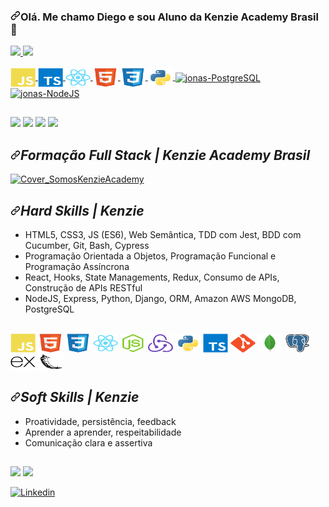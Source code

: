 <article class="markdown-body entry-content container-lg f5" itemprop="text"><h3 dir="auto"><a id="user-content-olá-me-chamo-Diego-e-sou-aluno-da-kenzie-academy-brasil-" class="anchor" aria-hidden="true" href="#olá-me-chamo-Diego-e-sou-aluno-da-kenzie-academy-brasil-"><svg class="octicon octicon-link" viewBox="0 0 16 16" version="1.1" width="16" height="16" aria-hidden="true"><path fill-rule="evenodd" d="M7.775 3.275a.75.75 0 001.06 1.06l1.25-1.25a2 2 0 112.83 2.83l-2.5 2.5a2 2 0 01-2.83 0 .75.75 0 00-1.06 1.06 3.5 3.5 0 004.95 0l2.5-2.5a3.5 3.5 0 00-4.95-4.95l-1.25 1.25zm-4.69 9.64a2 2 0 010-2.83l2.5-2.5a2 2 0 012.83 0 .75.75 0 001.06-1.06 3.5 3.5 0 00-4.95 0l-2.5 2.5a3.5 3.5 0 004.95 4.95l1.25-1.25a.75.75 0 00-1.06-1.06l-1.25 1.25a2 2 0 01-2.83 0z"></path></svg></a>Olá. Me chamo Diego e sou Aluno da Kenzie Academy Brasil <g-emoji class="g-emoji" alias="wave" fallback-src="https://github.githubassets.com/images/icons/emoji/unicode/1f44b.png">👋</g-emoji></h3>

<div>
  <a href="https://github.com/Diegaum87">
    <img height="180em" src="https://github-readme-stats.vercel.app/api?username=Diegaum87&show_icons=true&theme=dracula&include_all_commits=true&count_private=true"/>
    <img height="180em" src="https://github-readme-stats.vercel.app/api/top-langs/?username=Diegaum87&layout=compact&langs_count=16&theme=dracula"/>
</div>

<div style="display: inline_block"><br>
  <img align="center" alt="jonas-Js" height="30" width="40" src="https://raw.githubusercontent.com/devicons/devicon/master/icons/javascript/javascript-plain.svg">
  <img align="center" alt="jonas-Ts" height="30" width="40" src="https://raw.githubusercontent.com/devicons/devicon/master/icons/typescript/typescript-plain.svg">
  <img align="center" alt="jonas-React" height="30" width="40" src="https://raw.githubusercontent.com/devicons/devicon/master/icons/react/react-original.svg">
  <img align="center" alt="jonas-HTML" height="30" width="40" src="https://raw.githubusercontent.com/devicons/devicon/master/icons/html5/html5-original.svg">
  <img align="center" alt="jonas-CSS" height="30" width="40" src="https://raw.githubusercontent.com/devicons/devicon/master/icons/css3/css3-original.svg">
  <img align="center" alt="jonas-Python" height="30" width="40" src="https://raw.githubusercontent.com/devicons/devicon/master/icons/python/python-original.svg">
  <img align="center" alt="jonas-PostgreSQL" height="30" width="40" src="https://cdn.jsdelivr.net/gh/devicons/devicon/icons/postgresql/postgresql-original.svg">
  <img align="center" alt="jonas-NodeJS" height="30" width="40" src="https://cdn.jsdelivr.net/gh/devicons/devicon/icons/nodejs/nodejs-original.svg">           
</div>

 ##
 
<div> 
   <a href="https://www.facebook.com/jonas.dias.1422" target="_blank"><img src="https://img.shields.io/badge/Facebook-1877F2?style=for-the-badge&logo=facebook&logoColor=white" target="_blank"></a> 
  <a href="https://www.instagram.com/jjonasdias/" target="_blank"><img src="https://img.shields.io/badge/-Instagram-%23E4405F?style=for-the-badge&logo=instagram&logoColor=white" target="_blank"></a>
  <a href = "mailto:dias308au@gmail.com"><img src="https://img.shields.io/badge/-Gmail-%23333?style=for-the-badge&logo=gmail&logoColor=white" target="_blank"></a>
  <a href="https://www.linkedin.com/in/jonas-diass/" target="_blank"><img src="https://img.shields.io/badge/-LinkedIn-%230077B5?style=for-the-badge&logo=linkedin&logoColor=white" target="_blank"></a> 
   
</div>
 

<h1 dir="auto"><a id="user-content-formação-full-stack--kenzie-academy-brasil" class="anchor" aria-hidden="true" href="#formação-full-stack--kenzie-academy-brasil"><svg class="octicon octicon-link" viewBox="0 0 16 16" version="1.1" width="16" height="16" aria-hidden="true"><path fill-rule="evenodd" d="M7.775 3.275a.75.75 0 001.06 1.06l1.25-1.25a2 2 0 112.83 2.83l-2.5 2.5a2 2 0 01-2.83 0 .75.75 0 00-1.06 1.06 3.5 3.5 0 004.95 0l2.5-2.5a3.5 3.5 0 00-4.95-4.95l-1.25 1.25zm-4.69 9.64a2 2 0 010-2.83l2.5-2.5a2 2 0 012.83 0 .75.75 0 001.06-1.06 3.5 3.5 0 00-4.95 0l-2.5 2.5a3.5 3.5 0 004.95 4.95l1.25-1.25a.75.75 0 00-1.06-1.06l-1.25 1.25a2 2 0 01-2.83 0z"></path></svg></a><em><strong>Formação Full Stack | Kenzie Academy Brasil</strong></em></h1>
<p dir="auto"><a target="_blank" rel="noopener noreferrer" href="https://user-images.githubusercontent.com/101817225/170341920-a3c10728-467b-4357-9428-0009b46e1af3.png"><img src="https://user-images.githubusercontent.com/101817225/170341920-a3c10728-467b-4357-9428-0009b46e1af3.png" alt="Cover_SomosKenzieAcademy" style="max-width: 100%;"></a></p>
<h2 dir="auto"><a id="user-content-hard-skills--kenzie" class="anchor" aria-hidden="true" href="#hard-skills--kenzie"><svg class="octicon octicon-link" viewBox="0 0 16 16" version="1.1" width="16" height="16" aria-hidden="true"><path fill-rule="evenodd" d="M7.775 3.275a.75.75 0 001.06 1.06l1.25-1.25a2 2 0 112.83 2.83l-2.5 2.5a2 2 0 01-2.83 0 .75.75 0 00-1.06 1.06 3.5 3.5 0 004.95 0l2.5-2.5a3.5 3.5 0 00-4.95-4.95l-1.25 1.25zm-4.69 9.64a2 2 0 010-2.83l2.5-2.5a2 2 0 012.83 0 .75.75 0 001.06-1.06 3.5 3.5 0 00-4.95 0l-2.5 2.5a3.5 3.5 0 004.95 4.95l1.25-1.25a.75.75 0 00-1.06-1.06l-1.25 1.25a2 2 0 01-2.83 0z"></path></svg></a><em>Hard Skills | Kenzie</em></h2>
<ul dir="auto">
<li>HTML5, CSS3, JS (ES6), Web Semântica, TDD com Jest, BDD com Cucumber, Git, Bash, Cypress</li>
<li>Programação Orientada a Objetos, Programação Funcional e Programação Assíncrona</li>
<li>React, Hooks, State Managements, Redux, Consumo de APIs, Construção de APIs RESTful</li>
<li>NodeJS, Express, Python, Django, ORM, Amazon AWS MongoDB, PostgreSQL</li>
</ul>
<div dir="auto"><br>
  <a target="_blank" rel="noopener noreferrer" href="https://raw.githubusercontent.com/devicons/devicon/master/icons/javascript/javascript-plain.svg"><img align="center" alt="Rafa-Js" height="30" width="40" src="https://raw.githubusercontent.com/devicons/devicon/master/icons/javascript/javascript-plain.svg" style="max-width: 100%;"></a>
  <a target="_blank" rel="noopener noreferrer" href="https://raw.githubusercontent.com/devicons/devicon/master/icons/html5/html5-original.svg"><img align="center" alt="Rafa-HTML" height="30" width="40" src="https://raw.githubusercontent.com/devicons/devicon/master/icons/html5/html5-original.svg" style="max-width: 100%;"></a>
  <a target="_blank" rel="noopener noreferrer" href="https://raw.githubusercontent.com/devicons/devicon/master/icons/css3/css3-original.svg"><img align="center" alt="Rafa-CSS" height="30" width="40" src="https://raw.githubusercontent.com/devicons/devicon/master/icons/css3/css3-original.svg" style="max-width: 100%;"></a>
  <a target="_blank" rel="noopener noreferrer" href="https://raw.githubusercontent.com/devicons/devicon/master/icons/react/react-original.svg"><img align="center" alt="Rafa-React" height="30" width="40" src="https://raw.githubusercontent.com/devicons/devicon/master/icons/react/react-original.svg" style="max-width: 100%;"></a>
  <a target="_blank" rel="noopener noreferrer" href="https://raw.githubusercontent.com/devicons/devicon/master/icons/nodejs/nodejs-original.svg"><img align="center" alt="Rafa-Python" height="30" width="40" src="https://raw.githubusercontent.com/devicons/devicon/master/icons/nodejs/nodejs-original.svg" style="max-width: 100%;"></a>
  <a target="_blank" rel="noopener noreferrer" href="https://raw.githubusercontent.com/devicons/devicon/master/icons/redux/redux-original.svg"><img align="center" alt="Rafa-Python" height="30" width="40" src="https://raw.githubusercontent.com/devicons/devicon/master/icons/redux/redux-original.svg" style="max-width: 100%;"></a>
  <a target="_blank" rel="noopener noreferrer" href="https://raw.githubusercontent.com/devicons/devicon/master/icons/python/python-original.svg"><img align="center" alt="Rafa-Python" height="30" width="40" src="https://raw.githubusercontent.com/devicons/devicon/master/icons/python/python-original.svg" style="max-width: 100%;"></a>
  <a target="_blank" rel="noopener noreferrer" href="https://raw.githubusercontent.com/devicons/devicon/master/icons/typescript/typescript-original.svg"><img align="center" alt="Rafa-Python" height="30" width="40" src="https://raw.githubusercontent.com/devicons/devicon/master/icons/typescript/typescript-original.svg" style="max-width: 100%;"></a>
  <a target="_blank" rel="noopener noreferrer" href="https://raw.githubusercontent.com/devicons/devicon/master/icons/git/git-original.svg"><img align="center" alt="Rafa-Python" height="30" width="40" src="https://raw.githubusercontent.com/devicons/devicon/master/icons/git/git-original.svg" style="max-width: 100%;"></a>
  <a target="_blank" rel="noopener noreferrer" href="https://raw.githubusercontent.com/devicons/devicon/master/icons/mongodb/mongodb-original.svg"><img align="center" alt="Rafa-Python" height="30" width="40" src="https://raw.githubusercontent.com/devicons/devicon/master/icons/mongodb/mongodb-original.svg" style="max-width: 100%;"></a>
  <a target="_blank" rel="noopener noreferrer" href="https://raw.githubusercontent.com/devicons/devicon/master/icons/postgresql/postgresql-original.svg"><img align="center" alt="Rafa-Python" height="30" width="40" src="https://raw.githubusercontent.com/devicons/devicon/master/icons/postgresql/postgresql-original.svg" style="max-width: 100%;"></a>
  <a target="_blank" rel="noopener noreferrer" href="https://raw.githubusercontent.com/devicons/devicon/master/icons/express/express-original.svg"><img align="center" alt="Rafa-Python" height="30" width="40" src="https://raw.githubusercontent.com/devicons/devicon/master/icons/express/express-original.svg" style="max-width: 100%;"></a>
  <a target="_blank" rel="noopener noreferrer" href="https://raw.githubusercontent.com/devicons/devicon/master/icons/flask/flask-original.svg"><img align="center" alt="Rafa-Python" height="30" width="40" src="https://raw.githubusercontent.com/devicons/devicon/master/icons/flask/flask-original.svg" style="max-width: 100%;"></a>
</div>
<h2 dir="auto"><a id="user-content-soft-skills--kenzie" class="anchor" aria-hidden="true" href="#soft-skills--kenzie"><svg class="octicon octicon-link" viewBox="0 0 16 16" version="1.1" width="16" height="16" aria-hidden="true"><path fill-rule="evenodd" d="M7.775 3.275a.75.75 0 001.06 1.06l1.25-1.25a2 2 0 112.83 2.83l-2.5 2.5a2 2 0 01-2.83 0 .75.75 0 00-1.06 1.06 3.5 3.5 0 004.95 0l2.5-2.5a3.5 3.5 0 00-4.95-4.95l-1.25 1.25zm-4.69 9.64a2 2 0 010-2.83l2.5-2.5a2 2 0 012.83 0 .75.75 0 001.06-1.06 3.5 3.5 0 00-4.95 0l-2.5 2.5a3.5 3.5 0 004.95 4.95l1.25-1.25a.75.75 0 00-1.06-1.06l-1.25 1.25a2 2 0 01-2.83 0z"></path></svg></a><em>Soft Skills | Kenzie</em></h2>
<ul dir="auto">
<li>Proatividade, persistência, feedback</li>
<li>Aprender a aprender, respeitabilidade</li>
<li>Comunicação clara e assertiva</li>
</ul>
<h2 dir="auto"></h2>
<div dir="auto"> 
  <a href="https://www.youtube.com/channel/UCnv6Dn2VYNn8wvWkNxY1VFA" rel="nofollow"><img src="https://camo.githubusercontent.com/d79c5549652f9c7690992eb49571d216a70a480681561cbd93bfbfc77c491e54/68747470733a2f2f696d672e736869656c64732e696f2f62616467652f596f75547562652d4646303030303f7374796c653d666f722d7468652d6261646765266c6f676f3d796f7574756265266c6f676f436f6c6f723d7768697465" data-canonical-src="https://img.shields.io/badge/YouTube-FF0000?style=for-the-badge&amp;logo=youtube&amp;logoColor=white" style="max-width: 100%;"></a>
  <a href="https://www.instagram.com/dieg4um/" rel="nofollow"><img src="https://camo.githubusercontent.com/acaa286597b43c96dc02b69b90de15a65c52063e31835b763a061cc815f64bac/68747470733a2f2f696d672e736869656c64732e696f2f62616467652f2d496e7374616772616d2d2532334534343035463f7374796c653d666f722d7468652d6261646765266c6f676f3d696e7374616772616d266c6f676f436f6c6f723d7768697465" data-canonical-src="https://img.shields.io/badge/-Instagram-%23E4405F?style=for-the-badge&amp;logo=instagram&amp;logoColor=white" style="max-width: 100%;"></a>


</div>
<p dir="auto"><a target="_blank" rel="noopener noreferrer" href="https://user-images.githubusercontent.com/101817225/170341903-e0ef57e3-ad3b-4424-9156-12166981fd8e.png"><img src="https://user-images.githubusercontent.com/101817225/170341903-e0ef57e3-ad3b-4424-9156-12166981fd8e.png" alt="Linkedin" style="max-width: 100%;"></a></p>
</article>
